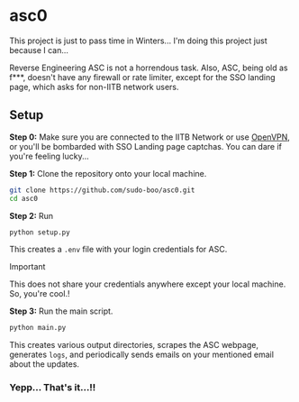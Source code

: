 # asc0

This project is just to pass time in Winters... I'm doing this project just because I can... 

Reverse Engineering ASC is not a horrendous task. Also, ASC, being old as f***, doesn't have any firewall or rate limiter, except for the SSO landing page, which asks for non-IITB network users.  

## Setup

**Step 0:** Make sure you are connected to the IITB Network or use [OpenVPN](https://www.cc.iitb.ac.in/page/services-vpnssh), or you'll be bombarded with SSO Landing page captchas. You can dare if you're feeling lucky...

**Step 1:** Clone the repository onto your local machine.
```bash
git clone https://github.com/sudo-boo/asc0.git
cd asc0
```


**Step 2:** Run
```bash
python setup.py
```
This creates a `.env` file with your login credentials for ASC.

> [!IMPORTANT]   
> This does not share your credentials anywhere except your local machine. So, you're cool.!

**Step 3:** Run the main script.
```bash
python main.py
```
This creates various output directories, scrapes the ASC webpage, generates `logs`, and periodically sends emails on your mentioned email about the updates. 

### Yepp... That's it...!!
